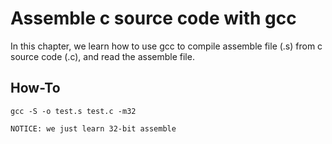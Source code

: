 # Assemble c source code with gcc

In this chapter, we learn how to use gcc to compile assemble file (.s) from c source code (.c), and read the assemble file.

## How-To

    gcc -S -o test.s test.c -m32

    NOTICE: we just learn 32-bit assemble
